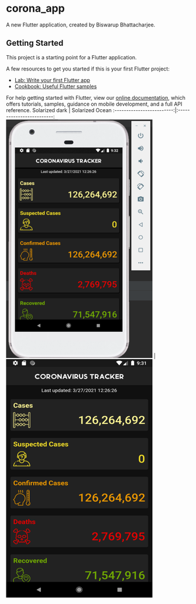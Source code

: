 # corona_app

A new Flutter application, created by Biswarup Bhattacharjee. 

## Getting Started

This project is a starting point for a Flutter application.

A few resources to get you started if this is your first Flutter project:

- [Lab: Write your first Flutter app](https://flutter.dev/docs/get-started/codelab)
- [Cookbook: Useful Flutter samples](https://flutter.dev/docs/cookbook)

For help getting started with Flutter, view our
[online documentation](https://flutter.dev/docs), which offers tutorials,
samples, guidance on mobile development, and a full API reference.
Solarized dark             |  Solarized Ocean
:-------------------------:|:-------------------------:
 <img src="SamplePicture.png"> | <img src="Screenshot.png"> 






